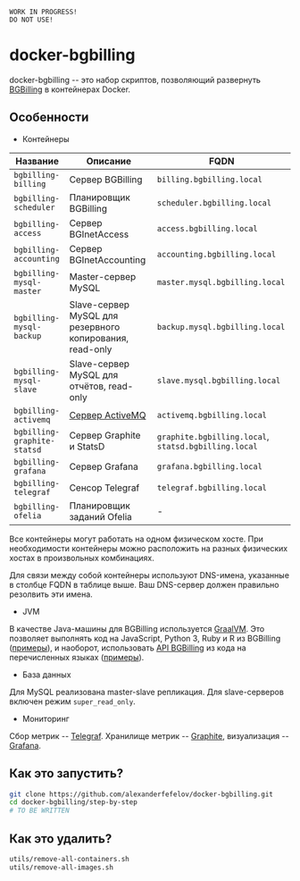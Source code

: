     WORK IN PROGRESS!
    DO NOT USE!

# docker-bgbilling

docker-bgbilling -- это набор скриптов, позволяющий развернуть [BGBilling](https://bgbilling.ru/) в контейнерах Docker.

## Особенности

* Контейнеры

| Название | Описание | FQDN
| -------- | -------- | ----
| `bgbilling-billing`         | Сервер BGBilling | `billing.bgbilling.local`
| `bgbilling-scheduler`       | Планировщик BGBilling | `scheduler.bgbilling.local`
| `bgbilling-access`          | Сервер BGInetAccess | `access.bgbilling.local`
| `bgbilling-accounting`      | Сервер BGInetAccounting | `accounting.bgbilling.local`
| `bgbilling-mysql-master`    | Master-сервер MySQL | `master.mysql.bgbilling.local` 
| `bgbilling-mysql-backup`    | Slave-сервер MySQL для резервного копирования, read-only | `backup.mysql.bgbilling.local`
| `bgbilling-mysql-slave`     | Slave-сервер MySQL для отчётов, read-only | `slave.mysql.bgbilling.local`
| `bgbilling-activemq`        | [Сервер ActiveMQ](activemq/README.md) | `activemq.bgbilling.local`
| `bgbilling-graphite-statsd` | Сервер Graphite и StatsD | `graphite.bgbilling.local`, `statsd.bgbilling.local`
| `bgbilling-grafana`         | Сервер Grafana | `grafana.bgbilling.local`
| `bgbilling-telegraf`        | Сенсор Telegraf | `telegraf.bgbilling.local`
| `bgbilling-ofelia`          | Планировщик заданий Ofelia | -

Все контейнеры могут работать на одном физическом хосте. При необходимости контейнеры можно расположить
на разных физических хостах в произвольных комбинациях.

Для связи между собой контейнеры используют DNS-имена, указанные в столбце FQDN в таблице выше. Ваш DNS-сервер должен
правильно резолвить эти имена.

* JVM

В качестве Java-машины для BGBilling используется [GraalVM](https://www.graalvm.org/). Это позволяет выполнять код
на JavaScript, Python 3, Ruby и R из BGBilling ([примеры](dyn/container/dyn/demo/)), и наоборот, использовать
[API BGBilling](https://bgbilling.ru/v7.1/javadoc/index.html) из кода на перечисленных языках ([примеры](dyn/container/polyglot/demo/)).

* База данных

Для MySQL реализована master-slave репликация. Для slave-серверов включен режим `super_read_only`.

* Мониторинг

Сбор метрик -- [Telegraf](https://www.influxdata.com/time-series-platform/telegraf/). Хранилище метрик -- [Graphite](https://graphiteapp.org/),
визуализация -- [Grafana](https://grafana.com/).

## Как это запустить?

```bash
git clone https://github.com/alexanderfefelov/docker-bgbilling.git
cd docker-bgbilling/step-by-step
# TO BE WRITTEN

```

## Как это удалить?

```bash
utils/remove-all-containers.sh
utils/remove-all-images.sh
```
